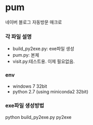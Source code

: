 # pum
네이버 블로그 자동방문 매크로

### 각 파일 설명 ###
- build_py2exe.py: exe파일 생성
- pum.py: 본체
- visit.py:테스트용. 이제 필요없음.

### env ###
- windows 7 32bit
- python 2.7 (using miniconda2 32bit)

### exe파일 생성방법 ###
python build_py2exe.py py2exe
